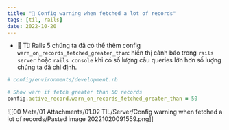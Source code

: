 ```yaml
---
title: "🌱 Config warning when fetched a lot of records"
tags: [til, rails]
date: 2022-10-20
---
```


 - 🌱 Từ Rails 5 chúng ta đã có thể thêm config `warn_on_records_fetched_greater_than`:  hiển thị cảnh báo trong `rails server` hoặc `rails console` khi có số lượng câu queries lớn hơn số lượng chúng ta đã chỉ định.

```rb
# config/environments/development.rb

# Show warn if fetch greater than 50 records
config.active_record.warn_on_records_fetched_greater_than = 50
```

![[00 Meta/01 Attachments/01.02 TIL/Server/Config warning when fetched a lot of records/Pasted image 20221020091559.png]]